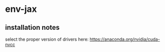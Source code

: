 # env-jax

## installation notes

select the proper version of drivers here: https://anaconda.org/nvidia/cuda-nvcc